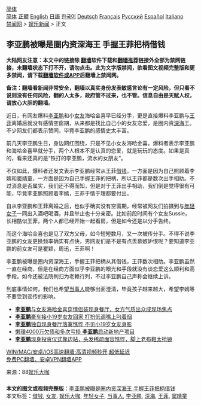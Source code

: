  <!-- 面包屑导航 --> <div class="breadcrumb"><!-- GTranslate: https://gtranslate.io/ -->  <div class="switcher notranslate">  <div class="selected">  <a href="#" onclick="return false;"> 简体</a>  </div>  <div class="option">  <a href="https://www.bannedbook.org" onclick="doGTranslate('zh-CN|zh-CN');jQuery('div.switcher div.selected a').html(jQuery(this).html());return false;" title="简体中文" class="nturl selected"> 简体</a>  <a href="https://www.bannedbook.org/zh-tw/" onclick="doGTranslate('zh-CN|zh-TW');jQuery('div.switcher div.selected a').html(jQuery(this).html());return false;" title="繁體中文" class="nturl"> 正體</a>  <a href="https://www.bannedbook.org/en/" onclick="doGTranslate('zh-CN|en');jQuery('div.switcher div.selected a').html(jQuery(this).html());return false;" title="English" class="nturl"> English</a>  <a href="https://www.bannedbook.org/ja/" onclick="doGTranslate('zh-CN|ja');jQuery('div.switcher div.selected a').html(jQuery(this).html());return false;" title="日本語" class="nturl"> 日語</a>  <a href="https://www.bannedbook.org/ko/" onclick="doGTranslate('zh-CN|ko');jQuery('div.switcher div.selected a').html(jQuery(this).html());return false;" title="한국어" class="nturl"> 한국어</a>  <a href="https://www.bannedbook.org/de/" onclick="doGTranslate('zh-CN|de');jQuery('div.switcher div.selected a').html(jQuery(this).html());return false;" title="Deutsch" class="nturl"> Deutsch</a>  <a href="https://www.bannedbook.org/fr/" onclick="doGTranslate('zh-CN|fr');jQuery('div.switcher div.selected a').html(jQuery(this).html());return false;" title="Français" class="nturl"> Français</a>  <a href="https://www.bannedbook.org/ru/" onclick="doGTranslate('zh-CN|ru');jQuery('div.switcher div.selected a').html(jQuery(this).html());return false;" title="Русский" class="nturl"> Русский</a>  <a href="https://www.bannedbook.org/es/" onclick="doGTranslate('zh-CN|es');jQuery('div.switcher div.selected a').html(jQuery(this).html());return false;" title="Español" class="nturl"> Español</a>  <a href="https://www.bannedbook.org/it/" onclick="doGTranslate('zh-CN|it');jQuery('div.switcher div.selected a').html(jQuery(this).html());return false;" title="Italiano" class="nturl"> Italiano</a>  </div>  </div>      <div class='breadcrumb-sub'><!-- Breadcrumb NavXT 6.3.0 --> <a href="https://www.bannedbook.org/" class="home">禁闻网</a> &gt; <a href="https://www.bannedbook.org/bnews/yule/" class="category">娱乐新闻</a> &gt; 正文</div></div><h2>李亚鹏被曝是圈内资深海王 手握王菲把柄借钱</h2> <p class="notice"><b>大陆网友注意：本文中的链接除 <a href="https://github.com/bannedbook/fanqiang" >翻墙</a>软件下载和<a href="https://github.com/killgcd/justmysocks/blob/master/README.md">翻墙推荐</a>链接外全部为禁网链接，未翻墙状态下打不开，请勿点击。此为文字版禁闻，欲看图文视频完整版和更多禁闻，请下载<a href="https://github.com/bannedbook/fanqiang">翻墙软件或APP</a>后翻墙上禁闻网。</p><p>备注：翻墙看新闻非常安全，翻墙以真实身份发表敏感言论有一定风险，但只看不说则没有任何风险，翻的人太多，政府管不过来，也不管。信息自由是天赋人权，请放心大胆的翻墙。</b></p>  <div class="entry"> <p id="conimg">近日，有网友爆料<a href="https://www.bannedbook.org/bnews/tag/%e6%9d%8e%e4%ba%9a%e9%b9%8f/" class="st_tag internal_tag" rel="tag" title="标签 李亚鹏 下的日志">李亚鹏</a>和小<a href="https://www.bannedbook.org/bnews/tag/%e5%a5%b3%e5%8f%8b/" class="st_tag internal_tag" rel="tag" title="标签 女友 下的日志">女友</a>海哈金喜早已经分手，更是直接爆料李亚鹏与<a href="https://www.bannedbook.org/bnews/tag/%e7%8e%8b%e8%8f%b2/" class="st_tag internal_tag" rel="tag" title="标签 王菲 下的日志">王菲</a>离婚后就没有感情空窗期，从来都是找比自己小的女友恋爱，是圈内资<a href="https://www.bannedbook.org/bnews/tag/%E6%B7%B1%E6%B5%B7/" class="st_tag internal_tag" rel="tag" title="标签 深海 下的日志">深海</a>王。不少网友们都表示赞同，毕竟李亚鹏的感情史太丰富。</p> <p>前几天李亚鹏生日，身边网红围绕，只是不见小女友海哈金喜。爆料者表示李亚鹏和海哈金喜早就分手，两个人根本不是认真的恋爱，就是玩玩的态度。如果是真的，看来还真的是“铁打的李亚鹏，流水的女朋友”。</p>  <p>不仅如此，爆料者还发文表示李亚鹏经常从王菲<a href="https://www.bannedbook.org/bnews/tag/%E5%80%9F%E9%92%B1/" class="st_tag internal_tag" rel="tag" title="标签 借钱 下的日志">借钱</a>，一方面是因为自己照顾着李嫣和<a href="https://www.bannedbook.org/bnews/tag/%e7%aa%a6%e9%9d%96%e7%ab%a5/" class="st_tag internal_tag" rel="tag" title="标签 窦靖童 下的日志">窦靖童</a>，一方面是因为自己手握王菲的把柄，所以王菲都是数次出手相助。不过消息是否属实，我们还不得而知，但是对于王菲出手相助，我们倒是觉得很有可能，毕竟李亚鹏照顾着李嫣，王菲于情于理都要付出。</p> <p>自从李亚鹏和王菲离婚之后，也似乎确实没有空窗期，经常被网友们拍摄到与<a href="https://www.bannedbook.org/bnews/tag/%E5%B9%B4%E8%BD%BB%E5%A5%B3%E5%AD%90/" class="st_tag internal_tag" rel="tag" title="标签 年轻女子 下的日志">年轻女子</a>一同出入酒吧喝酒，并且举止也十分亲密。比如前段时间有个女友Sussie，长相酷似王菲，两个人都已经开始一起看房，但是如今还是以分手告终。</p>  <p>而这个海哈金喜也是见了双方父母，如今短短数月，又一次被传分手。不得不说李亚鹏的女友更换频率确实有点快，男网友们是不是有点羡慕嫉妒恨呢？要知道李亚鹏的前女友可是瞿颖，周迅，王菲啊！</p> <p>李亚鹏被曝是圈内资深海王，手握王菲把柄从其借钱，王菲数次相助。李亚鹏虽然一直在经商，但是在经商方面似乎李亚鹏的眼光和手段就没有谈恋爱这么顺利和高手段。如今还被法院判归为老赖行列，不过李亚鹏自己声称会继续上诉。</p>  <p>到底事情如何，我们也希望<a href="https://www.bannedbook.org/bnews/tag/%E5%BD%93%E4%BA%8B%E4%BA%BA/" class="st_tag internal_tag" rel="tag" title="标签 当事人 下的日志">当事人</a>能够出面澄清，毕竟孩子越来越大，希望李嫣等不要受到谣传的影响。</p> <ul class='op-related-articles' title='相关阅读'> <li><a href='https://www.bannedbook.org/bnews/yule/20210623/1572259.html' target='_blank'><b>李亚鹏</b>与女友海哈金喜穿情侣装现身餐厅，女方气质出众成现场焦点</a></li> <li><a href='https://www.bannedbook.org/bnews/yule/20210611/1564480.html' target='_blank'><b>李亚鹏</b>豪车接小19岁女友回家 打扮低调嘴上叼着烟</a></li> <li><a href='https://www.bannedbook.org/bnews/yule/20210517/1547943.html' target='_blank'><b>李亚鹏</b>独自现身餐厅落寞憔悴 不见小19岁女友身影</a></li> <li><a href='https://www.bannedbook.org/bnews/yule/20210505/1539907.html' target='_blank'>懒理4000万欠债和多次亏损 <b>李亚鹏</b>启动新地产项目</a></li> <li><a href='https://www.bannedbook.org/bnews/yule/20210426/1533756.html' target='_blank'><b>李亚鹏</b>现身投资仪式靠边站，头发稀疏面容憔悴，脚上老布鞋太抢镜</a></li> </ul> <p class="texttj"> <a href="https://github.com/bannedbook/fanqiang/wiki/V2ray%E6%9C%BA%E5%9C%BA" target="_blank">WIN/MAC/安卓/iOS高速翻墙:高清视频秒开,超低延迟</a><br/> <a href="https://github.com/bannedbook/fanqiang/wiki/%E7%A6%81%E9%97%BB%E7%BD%91%E5%AE%89%E5%8D%93%E7%BF%BB%E5%A2%99%E6%96%B0%E9%97%BBAPP" target="_blank">免费PC翻墙、安卓VPN翻墙APP</a></p> <p> 来源：88<a href="https://www.bannedbook.org/bnews/tag/%e5%a8%b1%e4%b9%90%e5%a4%a7%e5%92%96/" class="st_tag internal_tag" rel="tag" title="标签 娱乐大咖 下的日志">娱乐大咖</a> </p><a name='sharetosocial'></a>  <div style="margin-bottom:5px;padding-bottom:5px;clear:both"> <div id="archive-pix-1" class="banner-ads"> <!-- AuctionX Display platform tag START --> <div id="26318x728x90x621x_ADSLOT2" clicktrack="%%CLICK_URL_ESC%%"></div> <!-- AuctionX Display platform tag END --> </div> <div id="archive-pix-2" class="banner-ads"> <!-- AuctionX Display platform tag START --> <div id="26315x300x250x621x_ADSLOT2" clicktrack="%%CLICK_URL_ESC%%"></div> <!-- AuctionX Display platform tag END --> </div> </div>    <div id="archive-pix-1" class="banner-ads"> <!-- AuctionX Display platform tag START --> <div id="26318x728x90x621x_ADSLOT3" clicktrack="%%CLICK_URL_ESC%%"></div> <!-- AuctionX Display platform tag END --> </div> <div><b>本文的图文或视频完整版</b>：<a href='https://www.bannedbook.org/bnews/yule/20210716/1588537.html'>李亚鹏被曝是圈内资深海王 手握王菲把柄借钱</a></div>  </div><!--END ENTRY--> <div class="postfooter"> <div>本文标签：<a href="https://www.bannedbook.org/bnews/tag/%E5%80%9F%E9%92%B1/" rel="tag">借钱</a>, <a href="https://www.bannedbook.org/bnews/tag/%e5%a5%b3%e5%8f%8b/" rel="tag">女友</a>, <a href="https://www.bannedbook.org/bnews/tag/%e5%a8%b1%e4%b9%90%e5%a4%a7%e5%92%96/" rel="tag">娱乐大咖</a>, <a href="https://www.bannedbook.org/bnews/tag/%E5%B9%B4%E8%BD%BB%E5%A5%B3%E5%AD%90/" rel="tag">年轻女子</a>, <a href="https://www.bannedbook.org/bnews/tag/%E5%BD%93%E4%BA%8B%E4%BA%BA/" rel="tag">当事人</a>, <a href="https://www.bannedbook.org/bnews/tag/%e6%9d%8e%e4%ba%9a%e9%b9%8f/" rel="tag">李亚鹏</a>, <a href="https://www.bannedbook.org/bnews/tag/%E6%B7%B1%E6%B5%B7/" rel="tag">深海</a>, <a href="https://www.bannedbook.org/bnews/tag/%e7%8e%8b%e8%8f%b2/" rel="tag">王菲</a>, <a href="https://www.bannedbook.org/bnews/tag/%e7%aa%a6%e9%9d%96%e7%ab%a5/" rel="tag">窦靖童</a></div>  </div><!--END POSTFOOTER--> 